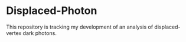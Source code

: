 # Displaced-Photon

This repository is tracking my development of an analysis of displaced-vertex dark photons.